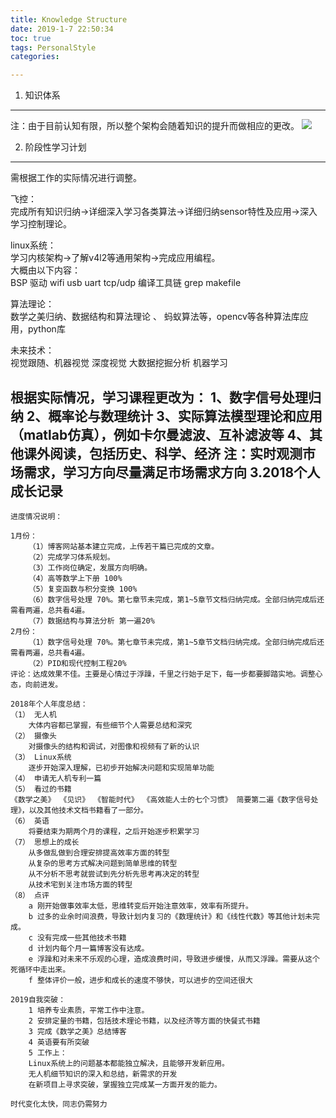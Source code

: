 ```yaml
---
title: Knowledge Structure  
date: 2019-1-7 22:50:34  
toc: true
tags: PersonalStyle  
categories:  

---
```


1. 知识体系
------
注：由于目前认知有限，所以整个架构会随着知识的提升而做相应的更改。
![](https://i.imgur.com/rVVVF8B.jpg)
<!--more-->

2. 阶段性学习计划
------  
需根据工作的实际情况进行调整。  

飞控：  
完成所有知识归纳->详细深入学习各类算法->详细归纳sensor特性及应用->深入学习控制理论。  

linux系统：  
学习内核架构->了解v4l2等通用架构->完成应用编程。  
大概由以下内容：  
BSP 驱动 wifi usb uart tcp/udp 编译工具链  grep makefile  

算法理论：  
数学之美归纳、数据结构和算法理论 、 蚂蚁算法等，opencv等各种算法库应用，python库

未来技术：  
视觉跟随、机器视觉   深度视觉 大数据挖掘分析  机器学习 

根据实际情况，学习课程更改为：
1、数字信号处理归纳
2、概率论与数理统计
3、实际算法模型理论和应用（matlab仿真），例如卡尔曼滤波、互补滤波等
4、其他课外阅读，包括历史、科学、经济
注：实时观测市场需求，学习方向尽量满足市场需求方向
3.2018个人成长记录
------
	进度情况说明：

	1月份：
		（1）博客网站基本建立完成，上传若干篇已完成的文章。
		（2）完成学习体系规划。
		（3）工作岗位确定，发展方向明确。
		（4）高等数学上下册 100%
		（5）复变函数与积分变换 100%
		（6）数字信号处理 70%。第七章节未完成，第1~5章节文档归纳完成。全部归纳完成后还需看两遍，总共看4遍。
		（7）数据结构与算法分析 第一遍20%
	2月份：
		（1）数字信号处理 70%。第七章节未完成，第1~5章节文档归纳完成。全部归纳完成后还需看两遍，总共看4遍。
		（2）PID和现代控制工程20%
	评论：达成效果不佳。主要是心情过于浮躁，千里之行始于足下，每一步都要脚踏实地。调整心态，向前进发。

	2018年个人年度总结：
	（1） 无人机
		大体内容都已掌握，有些细节个人需要总结和深究
	（2） 摄像头
		对摄像头的结构和调试，对图像和视频有了新的认识
	（3） Linux系统
		逐步开始深入理解，已初步开始解决问题和实现简单功能
	（4） 申请无人机专利一篇
	（5） 看过的书籍
	《数学之美》 《见识》 《智能时代》 《高效能人士的七个习惯》 简要第二遍《数字信号处理》，以及其他技术文档书籍看了一部分。
	（6） 英语
		将要结束为期两个月的课程，之后开始逐步积累学习
	（7） 思想上的成长
		从多做乱做到合理安排提高效率方面的转型
		从复杂的思考方式解决问题到简单思维的转型
		从不分析不思考就尝试到先分析先思考再决定的转型
		从技术宅到关注市场方面的转型
	（8） 点评
		a 刚开始做事效率太低，思维转变后开始注意效率，效率有所提升。
		b 过多的业余时间浪费，导致计划内复习的《数理统计》和《线性代数》等其他计划未完成。
		c 没有完成一些其他技术书籍
		d 计划内每个月一篇博客没有达成。
		e 浮躁和对未来不乐观的心理，造成浪费时间，导致进步缓慢，从而又浮躁。需要从这个死循环中走出来。
		f 整体评价一般，进步和成长的速度不够快，可以进步的空间还很大
	
	2019自我突破：
		1 培养专业素质，平常工作中注意。
		2 安排定量的书籍，包括技术理论书籍，以及经济等方面的快餐式书籍
		3 完成《数学之美》总结博客
		4 英语要有所突破
		5 工作上：
		Linux系统上的问题基本都能独立解决，且能够开发新应用。
		无人机细节知识的深入和总结，新需求的开发
		在新项目上寻求突破，掌握独立完成某一方面开发的能力。

	时代变化太快，同志仍需努力







		
